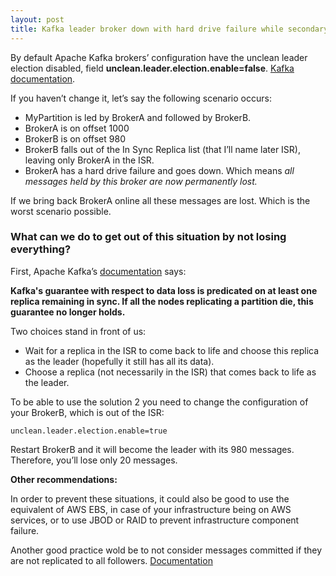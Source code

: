 ```yaml
---
layout: post
title: Kafka leader broker down with hard drive failure while secondary broker leave the ISR, how to not lose all your Kafka messages.
---
```


By default Apache Kafka brokers’ configuration have the unclean leader election disabled, field **unclean.leader.election.enable=false**. [Kafka documentation](https://kafka.apache.org/documentation/#brokerconfigs).

If you haven’t change it, let’s say the following scenario occurs:

* MyPartition is led by BrokerA and followed by BrokerB.
* BrokerA is on offset 1000
* BrokerB is on offset 980
* BrokerB falls out of the In Sync Replica list (that I’ll name later ISR), leaving only BrokerA in the ISR.
* BrokerA has a hard drive failure and goes down. Which means _all messages held by this broker are now permanently lost._

If we bring back BrokerA online all these messages are lost. Which is the worst scenario possible.

### What can we do to get out of this situation by not losing everything?

First, Apache Kafka’s [documentation](https://kafka.apache.org/documentation/#design_uncleanleader) says:

**Kafka's guarantee with respect to data loss is predicated on at least one replica remaining in sync. If all the nodes replicating a partition die, this guarantee no longer holds.**

Two choices stand in front of us:
- Wait for a replica in the ISR to come back to life and choose this replica as the leader (hopefully it still has all its data).
- Choose a replica (not necessarily in the ISR) that comes back to life as the leader.

To be able to use the solution 2 you need to change the configuration of your BrokerB, which is out of the ISR:

```
unclean.leader.election.enable=true
```

Restart BrokerB and it will become the leader with its 980 messages. Therefore, you’ll lose only 20 messages.

**Other recommendations:**

In order to prevent these situations, it could also be good to use the equivalent of AWS EBS, in case of your infrastructure being on AWS services, or to use JBOD or RAID to prevent infrastructure component failure.

Another good practice wold be to not consider messages committed if they are not replicated to all followers. [Documentation](https://kafka.apache.org/documentation.html#replication)